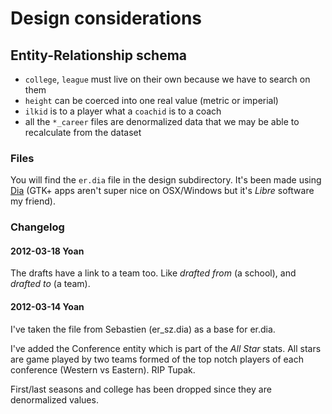 # Design considerations


## Entity-Relationship schema

* `college`, `league` must live on their own because we have to search on them
* `height` can be coerced into one real value (metric or imperial)
* `ilkid` is to a player what a `coachid` is to a coach
* all the `*_career` files are denormalized data that we may be able to recalculate from the dataset

### Files

You will find the `er.dia` file in the design subdirectory. It's been made using
[Dia](https://live.gnome.org/Dia) (GTK+ apps aren't super nice on OSX/Windows but it's _Libre_ software my friend).

### Changelog

#### 2012-03-18 Yoan

The drafts have a link to a team too. Like _drafted from_ (a school), and _drafted to_ (a team).

#### 2012-03-14 Yoan

I've taken the file from Sebastien (er_sz.dia) as a base for er.dia.

I've added the Conference entity which is part of the _All Star_ stats. All stars are game played by two teams formed of the top notch players of each conference (Western vs Eastern). RIP Tupak.

First/last seasons and college has been dropped since they are denormalized values.
